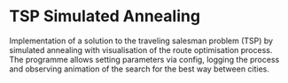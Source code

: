 # TSP Simulated Annealing

Implementation of a solution to the traveling salesman problem (TSP) by simulated annealing with visualisation of the route optimisation process.
The programme allows setting parameters via config, logging the process and observing animation of the search for the best way between cities.
